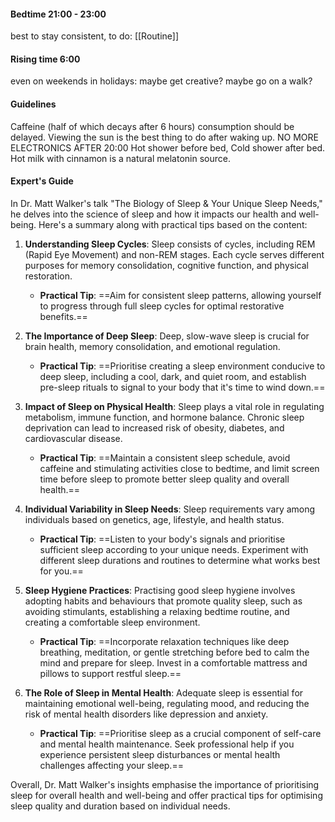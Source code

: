 #### Bedtime 21:00 - 23:00
best to stay consistent,
to do: [[Routine]]
#### Rising time 6:00
even on weekends
in holidays: maybe get creative? maybe go on a walk?
#### Guidelines
Caffeine (half of which decays after 6 hours) consumption should be delayed.
Viewing the sun is the best thing to do after waking up.
NO MORE ELECTRONICS AFTER 20:00
Hot shower before bed, Cold shower after bed.
Hot milk with cinnamon is a natural melatonin source.

#### Expert's Guide
In Dr. Matt Walker's talk "The Biology of Sleep & Your Unique Sleep Needs," he delves into the science of sleep and how it impacts our health and well-being. Here's a summary along with practical tips based on the content:

1. **Understanding Sleep Cycles**: Sleep consists of cycles, including REM (Rapid Eye Movement) and non-REM stages. Each cycle serves different purposes for memory consolidation, cognitive function, and physical restoration.

   - **Practical Tip**: ==Aim for consistent sleep patterns, allowing yourself to progress through full sleep cycles for optimal restorative benefits.==

2. **The Importance of Deep Sleep**: Deep, slow-wave sleep is crucial for brain health, memory consolidation, and emotional regulation.

   - **Practical Tip**: ==Prioritise creating a sleep environment conducive to deep sleep, including a cool, dark, and quiet room, and establish pre-sleep rituals to signal to your body that it's time to wind down.==

3. **Impact of Sleep on Physical Health**: Sleep plays a vital role in regulating metabolism, immune function, and hormone balance. Chronic sleep deprivation can lead to increased risk of obesity, diabetes, and cardiovascular disease.

   - **Practical Tip**: ==Maintain a consistent sleep schedule, avoid caffeine and stimulating activities close to bedtime, and limit screen time before sleep to promote better sleep quality and overall health.==

4. **Individual Variability in Sleep Needs**: Sleep requirements vary among individuals based on genetics, age, lifestyle, and health status.

   - **Practical Tip**: ==Listen to your body's signals and prioritise sufficient sleep according to your unique needs. Experiment with different sleep durations and routines to determine what works best for you.==

5. **Sleep Hygiene Practices**: Practising good sleep hygiene involves adopting habits and behaviours that promote quality sleep, such as avoiding stimulants, establishing a relaxing bedtime routine, and creating a comfortable sleep environment.

   - **Practical Tip**: ==Incorporate relaxation techniques like deep breathing, meditation, or gentle stretching before bed to calm the mind and prepare for sleep. Invest in a comfortable mattress and pillows to support restful sleep.==

6. **The Role of Sleep in Mental Health**: Adequate sleep is essential for maintaining emotional well-being, regulating mood, and reducing the risk of mental health disorders like depression and anxiety.

   - **Practical Tip**: ==Prioritise sleep as a crucial component of self-care and mental health maintenance. Seek professional help if you experience persistent sleep disturbances or mental health challenges affecting your sleep.==

Overall, Dr. Matt Walker's insights emphasise the importance of prioritising sleep for overall health and well-being and offer practical tips for optimising sleep quality and duration based on individual needs.